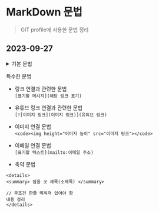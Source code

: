 # MarkDown 문법

> GIT profile에 사용한 문법 정리

## 2023-09-27 
<details>
<summary> 기본 문법 </summary>

- 강제 개행 문법  
문장 뒤에 "  " 붙이면 강제 개행 가능  

- 이모지는 그냥 사용 가능
</details>   

특수한 문법  
- 링크 연결과 관련한 문법  
```[표기할 메시지](해당 링크 표기)```  

- 유튜브 링크 연결과 관련한 문법  
```[![이미지 링크](이미지 링크)](유튜브 링크)```  

- 이미지 연결 문법  
```<code><img height="이미지 높이" src="이미지 링크"></code>```  

- 이메일 연결 문법  
```[표기할 텍스트](mailto:이메일 주소)```  

- 축약 문법
```
<details>
<summary> 접을 곳 제목(소제목) </summary>

// 무조건 한줄 띄워져 있어야 함
내용 정리
</details>
```  